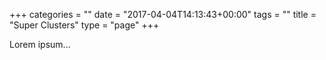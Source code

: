 +++
categories = ""
date = "2017-04-04T14:13:43+00:00"
tags = ""
title = "Super Clusters"
type = "page"
+++

Lorem ipsum...